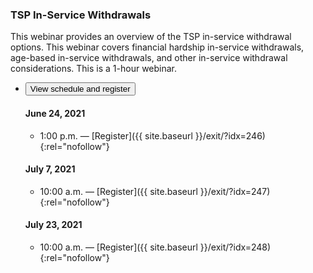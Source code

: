 ### TSP In-Service Withdrawals

This webinar provides an overview of the TSP in-service withdrawal options. This webinar covers financial hardship in-service withdrawals, age-based in-service withdrawals, and other in-service withdrawal considerations. This is a 1-hour webinar.

<ul class="usa-accordion">
<li>
  <button
    class="usa-accordion-button"
    aria-expanded="false"
    aria-controls="register-in-service-withdrawals">
    View schedule and register
  </button>
<div id="register-in-service-withdrawals" class="usa-accordion-content" markdown="1">

#### June 24, 2021

- 1:00 p.m. 	— [Register]({{ site.baseurl }}/exit/?idx=246){:rel="nofollow"}

#### July 7, 2021

- 10:00 a.m. 	— [Register]({{ site.baseurl }}/exit/?idx=247){:rel="nofollow"}

#### July 23, 2021

- 10:00 a.m. 	— [Register]({{ site.baseurl }}/exit/?idx=248){:rel="nofollow"}

</div>
</li>
</ul>
